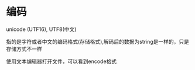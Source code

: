 # 编码

unicode \(UTF16\), UTF8\(中文\)

指的是字符或者中文的编码格式\(存储格式\),解码后的数据为string是一样的，只是存储方式不一样

使用文本编辑器打开文件，可以看到encode格式

